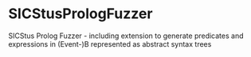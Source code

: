 # SICStusPrologFuzzer
SICStus Prolog Fuzzer - including extension to generate predicates and expressions in (Event-)B represented as abstract syntax trees
